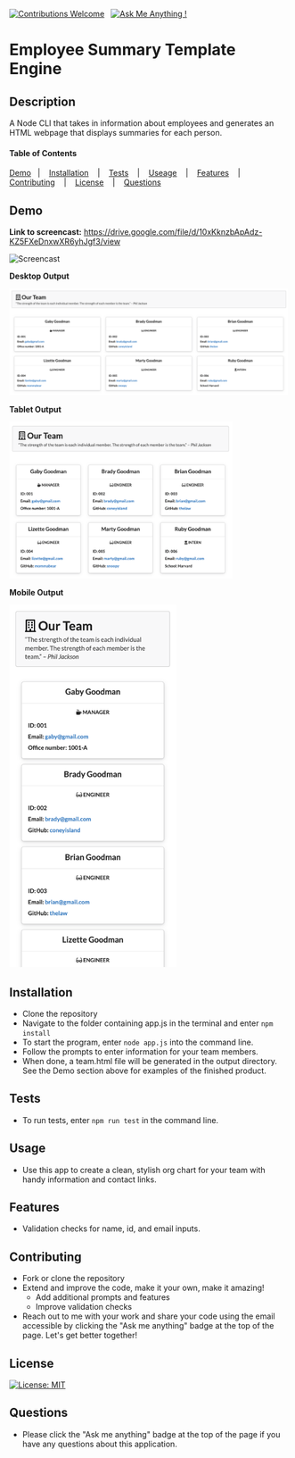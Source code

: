 [![Contributions Welcome](https://img.shields.io/badge/Contributions-Welcome-green.svg)](https://github.com/keycole)&nbsp;&nbsp;&nbsp;[![Ask Me Anything !](https://img.shields.io/badge/Ask%20me-anything-1abc9c.svg)](mailto:nicole.graiff@gmail.com)


# Employee Summary Template Engine

## Description
A Node CLI that takes in information about employees and generates an HTML webpage that displays summaries for each person.

#### Table of Contents

[Demo](#demo) &nbsp;&nbsp;| &nbsp;&nbsp; [Installation](#installation) &nbsp;&nbsp; | &nbsp;&nbsp; [Tests](#tests) &nbsp;&nbsp; | &nbsp;&nbsp; [Useage](#useage) &nbsp;&nbsp; | &nbsp;&nbsp; [Features](#features) &nbsp;&nbsp; | &nbsp;&nbsp; [Contributing](#contributing) &nbsp;&nbsp; | &nbsp;&nbsp; [License](#license) &nbsp;&nbsp; |  &nbsp;&nbsp; [Questions](#questions)

## Demo
**Link to screencast:** https://drive.google.com/file/d/10xKknzbApAdz-KZ5FXeDnxwXR6yhJgf3/view

![Screencast](assets/readmeImages/teamBuilderDemo.gif)

**Desktop Output**

<img src="assets/readmeImages/desktopScreenshot.png" alt="desktop screenshot" width="500">

**Tablet Output**

<img src="assets/readmeImages/tabletScreenshot.png" alt="tablet screenshot" width="400">

**Mobile Output**

<img src="assets/readmeImages/mobileScreenshot.png" alt="mobile screenshot" width="300">


## Installation
- Clone the repository
- Navigate to the folder containing app.js in the terminal and enter ```npm install```
- To start the program, enter ```node app.js``` into the command line.
- Follow the prompts to enter information for your team members.
- When done, a team.html file will be generated in the output directory. See the Demo section above for examples of the finished product.


## Tests
- To run tests, enter ```npm run test``` in the command line.

## Usage
- Use this app to create a clean, stylish org chart for your team with handy information and contact links.

## Features
- Validation checks for name, id, and email inputs.

## Contributing
- Fork or clone the repository
- Extend and improve the code, make it your own, make it amazing!
    - Add additional prompts and features
    - Improve validation checks
- Reach out to me with your work and share your code using the email accessible by clicking the "Ask me anything" badge at the top of the page. Let's get better together!

## License

[![License: MIT](https://img.shields.io/badge/License-MIT-yellow.svg)](https://opensource.org/licenses/MIT)

## Questions
- Please click the "Ask me anything" badge at the top of the page if you have any questions about this application.